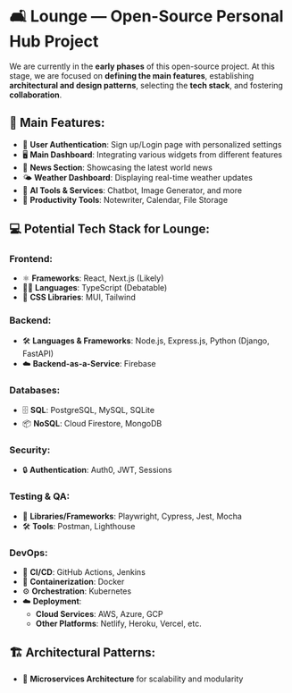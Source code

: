 # 🛋️ Lounge — Open-Source Personal Hub Project 

We are currently in the **early phases** of this open-source project. At this stage, we are focused on **defining the main features**, establishing **architectural and design patterns**, selecting the **tech stack**, and fostering **collaboration**.

## 🚀 Main Features:
- 🔐 **User Authentication**: Sign up/Login page with personalized settings
- 🖥️ **Main Dashboard**: Integrating various widgets from different features
- 📰 **News Section**: Showcasing the latest world news
- 🌤️ **Weather Dashboard**: Displaying real-time weather updates
- 🤖 **AI Tools & Services**: Chatbot, Image Generator, and more
- 📝 **Productivity Tools**: Notewriter, Calendar, File Storage

## 💻 Potential Tech Stack for Lounge:

### Frontend:
- ⚛️ **Frameworks**: React, Next.js (Likely)
- 🧑‍💻 **Languages**: TypeScript (Debatable)
- 🎨 **CSS Libraries**: MUI, Tailwind

### Backend:
- 🛠️ **Languages & Frameworks**: Node.js, Express.js, Python (Django, FastAPI)
- ☁️ **Backend-as-a-Service**: Firebase

### Databases:
- 🗄️ **SQL**: PostgreSQL, MySQL, SQLite
- 📦 **NoSQL**: Cloud Firestore, MongoDB

### Security:
- 🔒 **Authentication**: Auth0, JWT, Sessions

### Testing & QA:
- 🧪 **Libraries/Frameworks**: Playwright, Cypress, Jest, Mocha
- 🛠️ **Tools**: Postman, Lighthouse

### DevOps:
- 🚀 **CI/CD**: GitHub Actions, Jenkins
- 🐳 **Containerization**: Docker
- ⚙️ **Orchestration**: Kubernetes
- ☁️ **Deployment**:
  - **Cloud Services**: AWS, Azure, GCP
  - **Other Platforms**: Netlify, Heroku, Vercel, etc.

## 🏗️ Architectural Patterns:
- 🧩 **Microservices Architecture** for scalability and modularity

